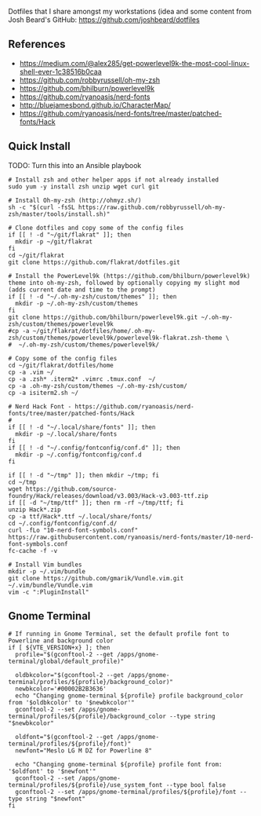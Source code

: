 Dotfiles that I share amongst my workstations (idea and some content from Josh
Beard's GitHub: https://github.com/joshbeard/dotfiles

## References
  - https://medium.com/@alex285/get-powerlevel9k-the-most-cool-linux-shell-ever-1c38516b0caa
  - https://github.com/robbyrussell/oh-my-zsh
  - https://github.com/bhilburn/powerlevel9k
  - https://github.com/ryanoasis/nerd-fonts
  - http://bluejamesbond.github.io/CharacterMap/
  - https://github.com/ryanoasis/nerd-fonts/tree/master/patched-fonts/Hack

## Quick Install
TODO: Turn this into an Ansible playbook

```shell
# Install zsh and other helper apps if not already installed
sudo yum -y install zsh unzip wget curl git

# Install Oh-my-zsh (http://ohmyz.sh/)
sh -c "$(curl -fsSL https://raw.github.com/robbyrussell/oh-my-zsh/master/tools/install.sh)"

# Clone dotfiles and copy some of the config files
if [[ ! -d "~/git/flakrat" ]]; then
  mkdir -p ~/git/flakrat
fi
cd ~/git/flakrat
git clone https://github.com/flakrat/dotfiles.git

# Install the PowerLevel9k (https://github.com/bhilburn/powerlevel9k) theme into oh-my-zsh, followed by optionally copying my slight mod (adds current date and time to the prompt)
if [[ ! -d "~/.oh-my-zsh/custom/themes" ]]; then
  mkdir -p ~/.oh-my-zsh/custom/themes
fi
git clone https://github.com/bhilburn/powerlevel9k.git ~/.oh-my-zsh/custom/themes/powerlevel9k
#cp -a ~/git/flakrat/dotfiles/home/.oh-my-zsh/custom/themes/powerlevel9k/powerlevel9k-flakrat.zsh-theme \
#  ~/.oh-my-zsh/custom/themes/powerlevel9k/

# Copy some of the config files
cd ~/git/flakrat/dotfiles/home
cp -a .vim ~/
cp -a .zsh* .iterm2* .vimrc .tmux.conf  ~/
cp -a .oh-my-zsh/custom/themes ~/.oh-my-zsh/custom/
cp -a isiterm2.sh ~/

# Nerd Hack Font - https://github.com/ryanoasis/nerd-fonts/tree/master/patched-fonts/Hack
#
if [[ ! -d "~/.local/share/fonts" ]]; then
  mkdir -p ~/.local/share/fonts
fi
if [[ ! -d "~/.config/fontconfig/conf.d" ]]; then
  mkdir -p ~/.config/fontconfig/conf.d
fi

if [[ ! -d "~/tmp" ]]; then mkdir ~/tmp; fi
cd ~/tmp
wget https://github.com/source-foundry/Hack/releases/download/v3.003/Hack-v3.003-ttf.zip
if [[ -d "~/tmp/ttf" ]]; then rm -rf ~/tmp/ttf; fi
unzip Hack*.zip
cp -a ttf/Hack*.ttf ~/.local/share/fonts/
cd ~/.config/fontconfig/conf.d/
curl -fLo "10-nerd-font-symbols.conf" https://raw.githubusercontent.com/ryanoasis/nerd-fonts/master/10-nerd-font-symbols.conf
fc-cache -f -v

# Install Vim bundles
mkdir -p ~/.vim/bundle
git clone https://github.com/gmarik/Vundle.vim.git ~/.vim/bundle/Vundle.vim
vim -c ":PluginInstall"
```

## Gnome Terminal
```shell
# If running in Gnome Terminal, set the default profile font to Powerline and background color
if [ ${VTE_VERSION+x} ]; then
  profile="$(gconftool-2 --get /apps/gnome-terminal/global/default_profile)"

  oldbkcolor="$(gconftool-2 --get /apps/gnome-terminal/profiles/${profile}/background_color)"
  newbkcolor='#00002B2B3636'
  echo "Changing gnome-terminal ${profile} profile background_color from '$oldbkcolor' to '$newbkcolor'"
  gconftool-2 --set /apps/gnome-terminal/profiles/${profile}/background_color --type string "$newbkcolor"

  oldfont="$(gconftool-2 --get /apps/gnome-terminal/profiles/${profile}/font)"
  newfont="Meslo LG M DZ for Powerline 8"

  echo "Changing gnome-terminal ${profile} profile font from: '$oldfont' to '$newfont'"
  gconftool-2 --set /apps/gnome-terminal/profiles/${profile}/use_system_font --type bool false
  gconftool-2 --set /apps/gnome-terminal/profiles/${profile}/font --type string "$newfont"
fi
```
